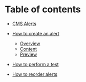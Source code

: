 Table of contents
=================

* [CMS Alerts](README.md)
* [How to create an alert](como-crear-una-alerta/README.md) 
  * [Overview](como-crear-una-alerta/overview.md)
  * [Content](como-crear-una-alerta/contenido.md)
  * [Preview](como-crear-una-alerta/vista-previa.md)

* [How to perform a test](como-hacer-un-test.md)
* [How to reorder alerts](como-reordenar-alertas.md)


